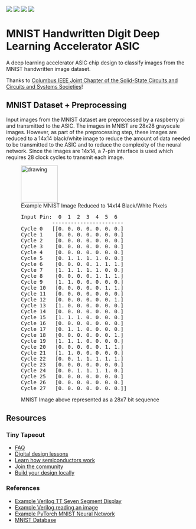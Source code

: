 ![](../../workflows/gds/badge.svg) ![](../../workflows/docs/badge.svg) ![](../../workflows/test/badge.svg) ![](../../workflows/fpga/badge.svg)

# MNIST Handwritten Digit Deep Learning Accelerator ASIC
A deep learning accelerator ASIC chip design to classify images from the MNIST handwritten image dataset.

Thanks to [Columbus IEEE Joint Chapter of the Solid-State Circuits and Circuits and Systems Societies](https://r2.ieee.org/columbus-ssccas/)!

## MNIST Dataset + Preprocessing
Input images from the MNIST dataset are preprocessed by a raspberry pi and transmitted to the ASIC. The images in MNIST are 28x28 grayscale images. However, as part of the preprocessing step, these images are reduced to a 14x14 black/white image to reduce the amount of data needed to be transmitted to the ASIC and to reduce the complexity of the neural network. Since the images are 14x14, a 7-pin interface is used which requires 28 clock cycles to transmit each image.

<figure>
<img src="https://github.com/estods3/mnist_accelerator/blob/main/docs/real_image0.png" title="Example MNIST Image Reduced to 14x14 Black/White Pixels" alt="drawing" width="100"/>
<figcaption>Example MNIST Image Reduced to 14x14 Black/White Pixels</figcaption>
</figure>

<figure>
<pre>
Input Pin:  0  1  2  3  4  5  6
          -----------------------
Cycle 0   [[0. 0. 0. 0. 0. 0. 0.]
Cycle 1    [0. 0. 0. 0. 0. 0. 0.]
Cycle 2    [0. 0. 0. 0. 0. 0. 0.]
Cycle 3    [0. 0. 0. 0. 0. 0. 0.]
Cycle 4    [0. 0. 0. 0. 0. 0. 0.]
Cycle 5    [0. 1. 1. 1. 1. 0. 0.]
Cycle 6    [0. 0. 0. 0. 1. 1. 1.]
Cycle 7    [1. 1. 1. 1. 1. 0. 0.]
Cycle 8    [0. 0. 0. 0. 1. 1. 1.]
Cycle 9    [1. 1. 0. 0. 0. 0. 0.]
Cycle 10   [0. 0. 0. 0. 0. 1. 1.]
Cycle 11   [0. 0. 0. 0. 0. 0. 0.]
Cycle 12   [0. 0. 0. 0. 0. 0. 1.]
Cycle 13   [1. 0. 0. 0. 0. 0. 0.]
Cycle 14   [0. 0. 0. 0. 0. 0. 0.]
Cycle 15   [1. 1. 1. 0. 0. 0. 0.]
Cycle 16   [0. 0. 0. 0. 0. 0. 0.]
Cycle 17   [0. 1. 1. 0. 0. 0. 0.]
Cycle 18   [0. 0. 0. 0. 0. 0. 1.]
Cycle 19   [1. 1. 1. 0. 0. 0. 0.]
Cycle 20   [0. 0. 0. 0. 0. 1. 1.]
Cycle 21   [1. 1. 0. 0. 0. 0. 0.]
Cycle 22   [0. 0. 1. 1. 1. 1. 1.]
Cycle 23   [0. 0. 0. 0. 0. 0. 0.]
Cycle 24   [0. 0. 1. 1. 1. 1. 0.]
Cycle 25   [0. 0. 0. 0. 0. 0. 0.]
Cycle 26   [0. 0. 0. 0. 0. 0. 0.]
Cycle 27   [0. 0. 0. 0. 0. 0. 0.]]
</pre>
<figcaption>MNIST Image above represented as a 28x7 bit sequence</figcaption>
</figure>


## Resources

### Tiny Tapeout
- [FAQ](https://tinytapeout.com/faq/)
- [Digital design lessons](https://tinytapeout.com/digital_design/)
- [Learn how semiconductors work](https://tinytapeout.com/siliwiz/)
- [Join the community](https://tinytapeout.com/discord)
- [Build your design locally](https://www.tinytapeout.com/guides/local-hardening/)

### References
- [Example Verilog TT Seven Segment Display](https://github.com/TinyTapeout/tt05-verilog-demo/blob/main/src/tt_um_seven_segment_seconds.v)
- [Example Verilog reading an image](https://www.edaboard.com/threads/reading-image-file-in-verilog.268155/)
- [Example PyTorch MNIST Neural Network](https://github.com/pytorch/examples/blob/main/mnist/main.py)
- [MNIST Database](https://www.kaggle.com/datasets/hojjatk/mnist-dataset)
